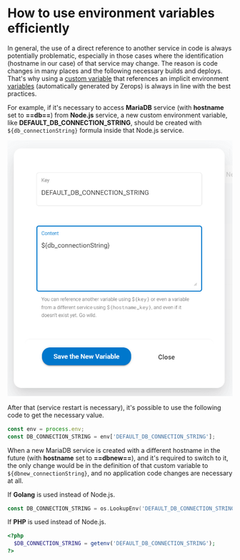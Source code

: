 # How to use environment variables efficiently

In general, the use of a direct reference to another service in code is always potentially problematic, especially in those cases where the identification (hostname in our case) of that service may change. The reason is code changes in many places and the following necessary builds and deploys. That's why using a [custom variable](/documentation/environment-variables/how-to-access.html#creating-user-defined-variables) that references an implicit environment [variables](/documentation/environment-variables/helper-variables.html#mariadb) (automatically generated by Zerops) is always in line with the best practices.

For example, if it's necessary to access **MariaDB** service (with **hostname** set to **==db==**) from **Node.js** service, a new custom environment variable, like **DEFAULT_DB_CONNECTION_STRING**, should be created with `${db_connectionString}` formula inside that Node.js service.

![Custom environment variable](./images/Add-a-New-Custom-Variable.png "Add a new custom environment variable")

After that (service restart is necessary), it's possible to use the following code to get the necessary value.

```javascript
const env = process.env;
const DB_CONNECTION_STRING = env['DEFAULT_DB_CONNECTION_STRING'];
```

When a new MariaDB service is created with a different hostname in the future (with **hostname** set to **==dbnew==**), and it's required to switch to it, the only change would be in the definition of that custom variable to `${dbnew_connectionString}`, and no application code changes are necessary at all.

If **Golang** is used instead of Node.js.

```go
const DB_CONNECTION_STRING = os.LookupEnv('DEFAULT_DB_CONNECTION_STRING')
```

If **PHP** is used instead of Node.js.

```php
<?php
  $DB_CONNECTION_STRING = getenv('DEFAULT_DB_CONNECTION_STRING');
?>
```
